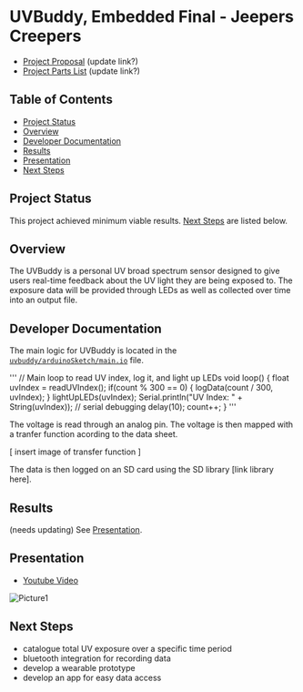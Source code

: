# UVBuddy, Embedded Final - Jeepers Creepers 
- [Project Proposal](https://iowa-my.sharepoint.com/:w:/r/personal/glflores_uiowa_edu/Documents/___Current%20Class%20Notes___/Embedded%20Systems/Final%20Project/Project%20Proposal.docx?d=w1a164883213d411382a67cb6917169d1&csf=1&web=1&e=GEbP55) (update link?)
- [Project Parts List](https://iowa-my.sharepoint.com/:x:/r/personal/tstffn_uiowa_edu/Documents/UVBuddy%20Parts.xlsx?d=we03a8d23e8b14841ab5d910d4a1e777e&csf=1&web=1&e=9zfQYW) (update link?)

## Table of Contents
- [Project Status](#project-status)
- [Overview](#overview)
- [Developer Documentation](#developer-documentation)
- [Results](#results) 
- [Presentation](#presentation)
- [Next Steps](#next-steps) 

## Project Status 
This project achieved minimum viable results. [Next Steps](#next-steps) are listed below.

## Overview 
The UVBuddy is a personal UV broad spectrum sensor designed to give users real-time feedback about the UV light they are being exposed to. The exposure data will be provided through LEDs as well as collected over time into an output file.

## Developer Documentation 
The main logic for UVBuddy is located in the [`uvbuddy/arduinoSketch/main.io`](https://github.com/Naitry/UVBuddy/blob/main/uvbuddy/arduinoSketch/main.ino) file. 

'''
// Main loop to read UV index, log it, and light up LEDs 
void loop() 
{
  float uvIndex = readUVIndex();
  if(count % 300 == 0) { logData(count / 300, uvIndex); }
  lightUpLEDs(uvIndex);
  Serial.println("UV Index: " + String(uvIndex));  // serial debugging
  delay(10);
  count++;
}
'''

The voltage is read through an analog pin. The voltage is then mapped with a tranfer function acording to the data sheet. 

[ insert image of transfer function ]

The data is then logged on an SD card using the SD library [link library here]. 

## Results 
(needs updating) See [Presentation](#presentation). 

## Presentation
- [Youtube Video](https://www.youtube.com/watch?v=eEAE1UoE34o&t=2s)

![Picture1](https://github.com/Naitry/UVBuddy/assets/124198528/778416e9-3bb4-41ad-8dfc-6aa972a2244e)

## Next Steps 
- catalogue total UV exposure over a specific time period
- bluetooth integration for recording data 
- develop a wearable prototype
- develop an app for easy data access 
